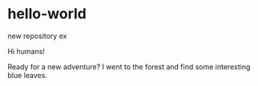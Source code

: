 # hello-world
new repository ex

Hi humans!

Ready for a new adventure? I went to the forest and find some interesting blue leaves.
